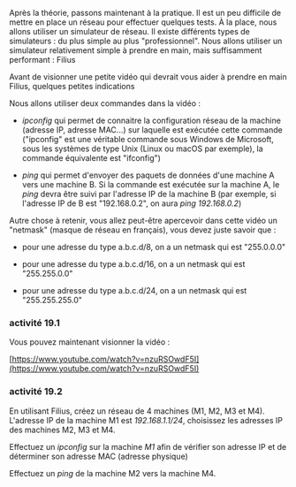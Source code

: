 Après la théorie, passons maintenant à la pratique. Il est un peu difficile de mettre en place un réseau pour effectuer quelques tests. À la place, nous allons utiliser un simulateur de réseau. Il existe différents types de simulateurs : du plus simple au plus "professionnel". Nous allons utiliser un simulateur relativement simple à prendre en main, mais suffisamment performant : Filius

Avant de visionner une petite vidéo qui devrait vous aider à prendre en main Filius, quelques petites indications

Nous allons utiliser deux commandes dans la vidéo :

- *ipconfig* qui permet de connaitre la configuration réseau de la machine (adresse IP, adresse MAC...) sur laquelle est exécutée cette commande ("ipconfig" est une véritable commande sous Windows de Microsoft, sous les systèmes de type Unix (Linux ou macOS par exemple), la commande équivalente est "ifconfig")

- *ping* qui permet d'envoyer des paquets de données d'une machine A vers une machine B. Si la commande est exécutée sur la machine A, le *ping* devra être suivi par l'adresse IP de la machine B (par exemple, si l'adresse IP de B est "192.168.0.2", on aura *ping 192.168.0.2*)

Autre chose à retenir, vous allez peut-être apercevoir dans cette vidéo un "netmask" (masque de réseau en français), vous devez juste savoir que :

- pour une adresse du type a.b.c.d/8, on a un netmask qui est "255.0.0.0"

- pour une adresse du type a.b.c.d/16, on a un netmask qui est "255.255.0.0"

- pour une adresse du type a.b.c.d/24, on a un netmask qui est "255.255.255.0"

### activité 19.1

Vous pouvez maintenant visionner la vidéo :

[https://www.youtube.com/watch?v=nzuRSOwdF5I](https://www.youtube.com/watch?v=nzuRSOwdF5I)

### activité 19.2

En utilisant Filius, créez un réseau de 4 machines (M1, M2, M3 et M4). L'adresse IP de la machine M1 est *192.168.1.1/24*, choisissez les adresses IP des machines M2, M3 et M4.

Effectuez un *ipconfig* sur la machine *M1* afin de vérifier son adresse IP et de déterminer son adresse MAC (adresse physique)

Effectuez un *ping* de la machine M2 vers la machine M4.
